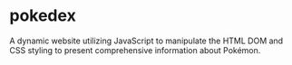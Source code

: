 # pokedex
A dynamic website utilizing JavaScript to manipulate the HTML DOM and CSS styling to present comprehensive information about Pokémon.
